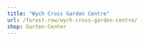 ```yaml
---
title: "Wych Cross Garden Centre"
url: /forest-row/wych-cross-garden-centre/
shop: Garten-Center
---
```

